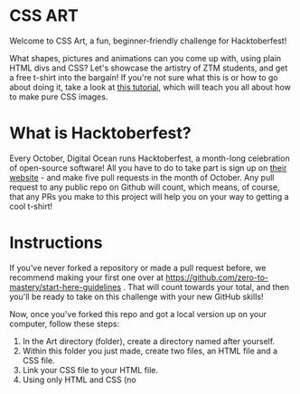 # CSS ART
Welcome to CSS Art, a fun, beginner-friendly challenge for Hacktoberfest!

What shapes, pictures and animations can you come up with, using plain HTML divs and CSS? Let's showcase the artistry of ZTM students, and get a free t-shirt into the bargain!
If you're not sure what this is or how to go about doing it, take a look at [this tutorial](https://codepen.io/mikemang/post/a-beginner-s-guide-to-pure-css-images), which will teach you all about how to make pure CSS images.

# What is Hacktoberfest?
Every October, Digital Ocean runs Hacktoberfest, a month-long celebration of open-source software! All you have to do to take part is sign up on [their website](https://hacktoberfest.digitalocean.com/)  - and make five pull requests in the month of October. Any pull request to any public repo on Github will count, which means, of course, that any PRs you make to this project will help you on your way to getting a cool t-shirt!

# Instructions
If you've never forked a repository or made a pull request before, we recommend making your first one over at https://github.com/zero-to-mastery/start-here-guidelines . That will count towards your total, and then you'll be ready to take on this challenge with your new GitHub skills!

Now, once you've forked this repo and got a local version up on your computer, follow these steps:

1. In the Art directory (folder), create a directory named after yourself.
2. Within this folder you just made, create two files, an HTML file and a CSS file.
3. Link your CSS file to your HTML file.
4. Using only HTML and CSS (no <script> allowed!!), create a work of art! It can be as simple or as complex as you like.
5. Take a screenshot of your finished work! Try to crop it so that it looks good as a smallish (preferably squarish) image. Save this in your directory, together with your HTML and CSS files.
6. Go to the root include.js. You will see a list of arrays, each one represents a work of art that someone has created. Copy the example array and paste it at the end. Here is an example:


```
  let cards = [
    //  Add your card in this section
    //  Follow this example format:
    //  ["Art Name", "Page URL", "Image URL", "Your Name", "Your Github Link"],
    
    ["CSS Dog", "./Art/Dog/index.html", "./Art/Dog/dog.gif", "Chintu Yadav Sara", "https://github.com/chintuyadav" ],
    ["Mahatma Gandhi", "./Art/Mahatma%20Gandhi/index.html", "./Art/Mahatma%20Gandhi/Gandhi.png", "Chintu Yadav Sara", "https://github.com/chintuyadav"],
    ["WindMill Animation", "./Art/WindMill/index.html", "./Art/WindMill/windmill.gif", "Chintu Yadav Sara", "https://github.com/chintuyadav"],
    ["Art Name", "Page URL", "Image URL", "Your Name", "Your Github Link"],
]

```
7. Now replace `Art Name`, `Page URL`, `Image URL`, `Your Name`, `Your Github Link` with your art information and links.
8. Save everything, and commit to your repo.
9. Make a pull request!

And congratulations! You're all done. Have fun!
